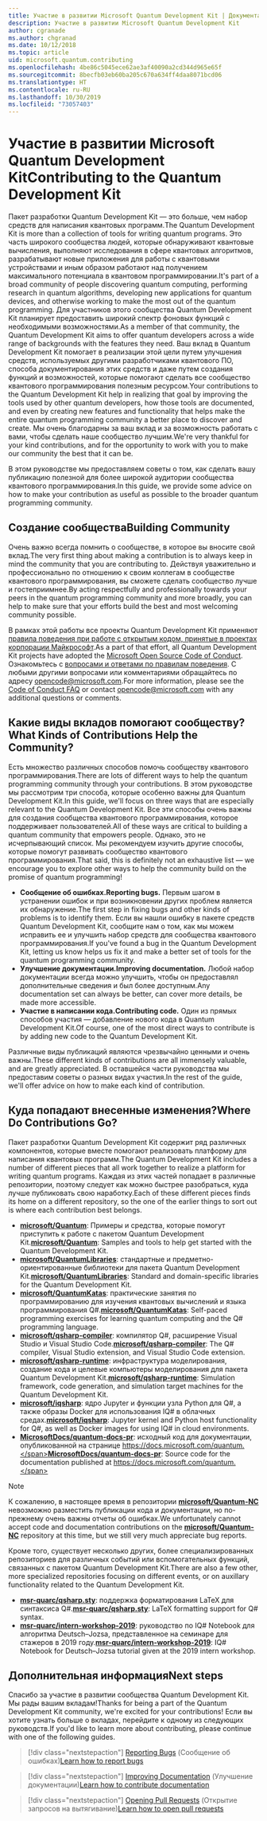 ```yaml
---
title: Участие в развитии Microsoft Quantum Development Kit | Документация Майкрософт
description: Участие в развитии Microsoft Quantum Development Kit
author: cgranade
ms.author: chgranad
ms.date: 10/12/2018
ms.topic: article
uid: microsoft.quantum.contributing
ms.openlocfilehash: 4be86c5045ece62ae3af40090a2cd344d965e65f
ms.sourcegitcommit: 8becfb03eb60ba205c670a634ff4daa8071bcd06
ms.translationtype: HT
ms.contentlocale: ru-RU
ms.lasthandoff: 10/30/2019
ms.locfileid: "73057403"
---
```

# <a name="contributing-to-the-quantum-development-kit"></a><span data-ttu-id="1a6fa-103">Участие в развитии Microsoft Quantum Development Kit</span><span class="sxs-lookup"><span data-stu-id="1a6fa-103">Contributing to the Quantum Development Kit</span></span> #

<span data-ttu-id="1a6fa-104">Пакет разработки Quantum Development Kit — это больше, чем набор средств для написания квантовых программ.</span><span class="sxs-lookup"><span data-stu-id="1a6fa-104">The Quantum Development Kit is more than a collection of tools for writing quantum programs.</span></span>
<span data-ttu-id="1a6fa-105">Это часть широкого сообщества людей, которые обнаруживают квантовые вычисления, выполняют исследования в сфере квантовых алгоритмов, разрабатывают новые приложения для работы с квантовыми устройствами и иным образом работают над получением максимального потенциала в квантовом программировании.</span><span class="sxs-lookup"><span data-stu-id="1a6fa-105">It's part of a broad community of people discovering quantum computing, performing research in quantum algorithms, developing new applications for quantum devices, and otherwise working to make the most out of the quantum programming.</span></span>
<span data-ttu-id="1a6fa-106">Для участников этого сообщества Quantum Development Kit планирует предоставить широкий спектр фоновых функций с необходимыми возможностями.</span><span class="sxs-lookup"><span data-stu-id="1a6fa-106">As a member of that community, the Quantum Development Kit aims to offer quantum developers across a wide range of backgrounds with the features they need.</span></span>
<span data-ttu-id="1a6fa-107">Ваш вклад в Quantum Development Kit помогает в реализации этой цели путем улучшения средств, используемых другими разработчиками квантового ПО, способа документирования этих средств и даже путем создания функций и возможностей, которые помогают сделать все сообщество квантового программирования полезным ресурсом.</span><span class="sxs-lookup"><span data-stu-id="1a6fa-107">Your contributions to the Quantum Development Kit help in realizing that goal by improving the tools used by other quantum developers, how those tools are documented, and even by creating new features and functionality that helps make the entire quantum programming community a better place to discover and create.</span></span>
<span data-ttu-id="1a6fa-108">Мы очень благодарны за ваш вклад и за возможность работать с вами, чтобы сделать наше сообщество лучшим.</span><span class="sxs-lookup"><span data-stu-id="1a6fa-108">We're very thankful for your kind contributions, and for the opportunity to work with you to make our community the best that it can be.</span></span>

<span data-ttu-id="1a6fa-109">В этом руководстве мы предоставляем советы о том, как сделать вашу публикацию полезной для более широкой аудитории сообщества квантового программирования.</span><span class="sxs-lookup"><span data-stu-id="1a6fa-109">In this guide, we provide some advice on how to make your contribution as useful as possible to the broader quantum programming community.</span></span>

## <a name="building-community"></a><span data-ttu-id="1a6fa-110">Создание сообщества</span><span class="sxs-lookup"><span data-stu-id="1a6fa-110">Building Community</span></span> ##

<span data-ttu-id="1a6fa-111">Очень важно всегда помнить о сообществе, в которое вы вносите свой вклад.</span><span class="sxs-lookup"><span data-stu-id="1a6fa-111">The very first thing about making a contribution is to always keep in mind the community that you are contributing to.</span></span>
<span data-ttu-id="1a6fa-112">Действуя уважительно и профессионально по отношению к своим коллегам в сообществе квантового программирования, вы сможете сделать сообщество лучше и гостеприимнее.</span><span class="sxs-lookup"><span data-stu-id="1a6fa-112">By acting respectfully and professionally towards your peers in the quantum programming community and more broadly, you can help to make sure that your efforts build the best and most welcoming community possible.</span></span>

<span data-ttu-id="1a6fa-113">В рамках этой работы все проекты Quantum Development Kit применяют [правила поведения при работе с открытым кодом, принятые в проектах корпорации Майкрософт](https://opensource.microsoft.com/codeofconduct/).</span><span class="sxs-lookup"><span data-stu-id="1a6fa-113">As a part of that effort, all Quantum Development Kit projects have adopted the [Microsoft Open Source Code of Conduct](https://opensource.microsoft.com/codeofconduct/).</span></span>
<span data-ttu-id="1a6fa-114">Ознакомьтесь с [вопросами и ответами по правилам поведения](https://opensource.microsoft.com/codeofconduct/faq/). С любыми другими вопросами или комментариями обращайтесь по адресу [opencode@microsoft.com](mailto:opencode@microsoft.com).</span><span class="sxs-lookup"><span data-stu-id="1a6fa-114">For more information, please see the [Code of Conduct FAQ](https://opensource.microsoft.com/codeofconduct/faq/) or contact [opencode@microsoft.com](mailto:opencode@microsoft.com) with any additional questions or comments.</span></span>

## <a name="what-kinds-of-contributions-help-the-community"></a><span data-ttu-id="1a6fa-115">Какие виды вкладов помогают сообществу?</span><span class="sxs-lookup"><span data-stu-id="1a6fa-115">What Kinds of Contributions Help the Community?</span></span> ##

<span data-ttu-id="1a6fa-116">Есть множество различных способов помочь сообществу квантового программирования.</span><span class="sxs-lookup"><span data-stu-id="1a6fa-116">There are lots of different ways to help the quantum programming community through your contributions.</span></span>
<span data-ttu-id="1a6fa-117">В этом руководстве мы рассмотрим три способа, которые особенно важны для Quantum Development Kit.</span><span class="sxs-lookup"><span data-stu-id="1a6fa-117">In this guide, we'll focus on three ways that are especially relevant to the Quantum Development Kit.</span></span>
<span data-ttu-id="1a6fa-118">Все эти способы очень важны для создания сообщества квантового программирования, которое поддерживает пользователей.</span><span class="sxs-lookup"><span data-stu-id="1a6fa-118">All of these ways are critical to building a quantum community that empowers people.</span></span>
<span data-ttu-id="1a6fa-119">Однако, это не исчерпывающий список. Мы рекомендуем изучить другие способы, которые помогут развивать сообщество квантового программирования.</span><span class="sxs-lookup"><span data-stu-id="1a6fa-119">That said, this is definitely not an exhaustive list — we encourage you to explore other ways to help the community build on the promise of quantum programming!</span></span>

- <span data-ttu-id="1a6fa-120">**Сообщение об ошибках.**</span><span class="sxs-lookup"><span data-stu-id="1a6fa-120">**Reporting bugs.**</span></span> <span data-ttu-id="1a6fa-121">Первым шагом в устранении ошибок и при возникновении других проблем является их обнаружение.</span><span class="sxs-lookup"><span data-stu-id="1a6fa-121">The first step in fixing bugs and other kinds of problems is to identify them.</span></span> <span data-ttu-id="1a6fa-122">Если вы нашли ошибку в пакете средств Quantum Development Kit, сообщите нам о том, как мы можем исправить ее и улучшить набор средств для сообщества квантового программирования.</span><span class="sxs-lookup"><span data-stu-id="1a6fa-122">If you've found a bug in the Quantum Development Kit, letting us know helps us fix it and make a better set of tools for the quantum programming community.</span></span>
- <span data-ttu-id="1a6fa-123">**Улучшение документации.**</span><span class="sxs-lookup"><span data-stu-id="1a6fa-123">**Improving documentation.**</span></span> <span data-ttu-id="1a6fa-124">Любой набор документации всегда можно улучшить, чтобы он предоставлял дополнительные сведения и был более доступным.</span><span class="sxs-lookup"><span data-stu-id="1a6fa-124">Any documentation set can always be better, can cover more details, be made more accessible.</span></span>
- <span data-ttu-id="1a6fa-125">**Участие в написании кода.**</span><span class="sxs-lookup"><span data-stu-id="1a6fa-125">**Contributing code.**</span></span> <span data-ttu-id="1a6fa-126">Один из прямых способов участия — добавление нового кода в Quantum Development Kit.</span><span class="sxs-lookup"><span data-stu-id="1a6fa-126">Of course, one of the most direct ways to contribute is by adding new code to the Quantum Development Kit.</span></span>

<span data-ttu-id="1a6fa-127">Различные виды публикаций являются чрезвычайно ценными и очень важны.</span><span class="sxs-lookup"><span data-stu-id="1a6fa-127">These different kinds of contributions are all immensely valuable, and are greatly appreciated.</span></span>
<span data-ttu-id="1a6fa-128">В оставшейся части руководства мы предоставим советы о разных видах участия.</span><span class="sxs-lookup"><span data-stu-id="1a6fa-128">In the rest of the guide, we'll offer advice on how to make each kind of contribution.</span></span>

## <a name="where-do-contributions-go"></a><span data-ttu-id="1a6fa-129">Куда попадают внесенные изменения?</span><span class="sxs-lookup"><span data-stu-id="1a6fa-129">Where Do Contributions Go?</span></span> ##

<span data-ttu-id="1a6fa-130">Пакет разработки Quantum Development Kit содержит ряд различных компонентов, которые вместе помогают реализовать платформу для написания квантовых программ.</span><span class="sxs-lookup"><span data-stu-id="1a6fa-130">The Quantum Development Kit includes a number of different pieces that all work together to realize a platform for writing quantum programs.</span></span>
<span data-ttu-id="1a6fa-131">Каждая из этих частей попадает в различные репозитории, поэтому следует как можно быстрее разобраться, куда лучше публиковать свою наработку.</span><span class="sxs-lookup"><span data-stu-id="1a6fa-131">Each of these different pieces finds its home on a different repository, so the one of the earlier things to sort out is where each contribution best belongs.</span></span>

- <span data-ttu-id="1a6fa-132">[**microsoft/Quantum**](https://github.com/Microsoft/Quantum): Примеры и средства, которые помогут приступить к работе с пакетом Quantum Development Kit.</span><span class="sxs-lookup"><span data-stu-id="1a6fa-132">[**microsoft/Quantum**](https://github.com/Microsoft/Quantum): Samples and tools to help get started with the Quantum Development Kit.</span></span>
- <span data-ttu-id="1a6fa-133">[**microsoft/QuantumLibraries**](https://github.com/Microsoft/QuantumLibraries): стандартные и предметно-ориентированные библиотеки для пакета Quantum Development Kit.</span><span class="sxs-lookup"><span data-stu-id="1a6fa-133">[**microsoft/QuantumLibraries**](https://github.com/Microsoft/QuantumLibraries): Standard and domain-specific libraries for the Quantum Development Kit.</span></span>
- <span data-ttu-id="1a6fa-134">[**microsoft/QuantumKatas**](https://github.com/Microsoft/QuantumKatas): практические занятия по программированию для изучения квантовых вычислений и языка программирования Q#.</span><span class="sxs-lookup"><span data-stu-id="1a6fa-134">[**microsoft/QuantumKatas**](https://github.com/Microsoft/QuantumKatas): Self-paced programming exercises for learning quantum computing and the Q# programming language.</span></span>
- <span data-ttu-id="1a6fa-135">[**microsoft/qsharp-compiler**](https://github.com/microsoft/qsharp-compiler): компилятор Q#, расширение Visual Studio и Visual Studio Code.</span><span class="sxs-lookup"><span data-stu-id="1a6fa-135">[**microsoft/qsharp-compiler**](https://github.com/microsoft/qsharp-compiler): The Q# compiler, Visual Studio extension, and Visual Studio Code extension.</span></span>
- <span data-ttu-id="1a6fa-136">[**microsoft/qsharp-runtime**](https://github.com/microsoft/qsharp-runtime): инфраструктура моделирования, создание кода и целевые компьютеры моделирования для пакета Quantum Development Kit.</span><span class="sxs-lookup"><span data-stu-id="1a6fa-136">[**microsoft/qsharp-runtime**](https://github.com/microsoft/qsharp-runtime): Simulation framework, code generation, and simulation target machines for the Quantum Development Kit.</span></span>
- <span data-ttu-id="1a6fa-137">[**microsoft/iqsharp**](https://github.com/microsoft/iqsharp): ядро Jupyter и функции узла Python для Q#, а также образы Docker для использования IQ# в облачных средах.</span><span class="sxs-lookup"><span data-stu-id="1a6fa-137">[**microsoft/iqsharp**](https://github.com/microsoft/iqsharp): Jupyter kernel and Python host functionality for Q#, as well as Docker images for using IQ# in cloud environments.</span></span>
- <span data-ttu-id="1a6fa-138">[**MicrosoftDocs/quantum-docs-pr**](https://github.com/MicrosoftDocs/quantum-docs-pr): исходный код для документации, опубликованной на странице https://docs.microsoft.com/quantum.</span><span class="sxs-lookup"><span data-stu-id="1a6fa-138">[**MicrosoftDocs/quantum-docs-pr**](https://github.com/MicrosoftDocs/quantum-docs-pr): Source code for the documentation published at https://docs.microsoft.com/quantum.</span></span>

> [!NOTE]
> <span data-ttu-id="1a6fa-139">К сожалению, в настоящее время в репозитории [**microsoft/Quantum-NC**](https://github.com/microsoft/Quantum-NC) невозможно разместить публикации кода и документации, но по-прежнему очень важны отчеты об ошибках.</span><span class="sxs-lookup"><span data-stu-id="1a6fa-139">We unfortunately cannot accept code and documentation contributions on the [**microsoft/Quantum-NC**](https://github.com/microsoft/Quantum-NC) repository at this time, but we still very much appreciate bug reports.</span></span>

<span data-ttu-id="1a6fa-140">Кроме того, существует несколько других, более специализированных репозиториев для различных событий или вспомогательных функций, связанных с пакетом Quantum Development Kit.</span><span class="sxs-lookup"><span data-stu-id="1a6fa-140">There are also a few other, more specialized repositories focusing on different events, or on auxillary functionality related to the Quantum Development Kit.</span></span>

- <span data-ttu-id="1a6fa-141">[**msr-quarc/qsharp.sty**](https://github.com/msr-quarc/qsharp.sty): поддержка форматирования LaTeX для синтаксиса Q#.</span><span class="sxs-lookup"><span data-stu-id="1a6fa-141">[**msr-quarc/qsharp.sty**](https://github.com/msr-quarc/qsharp.sty): LaTeX formatting support for Q# syntax.</span></span>
- <span data-ttu-id="1a6fa-142">[**msr-quarc/intern-workshop-2019**](https://github.com/msr-quarc/intern-workshop-2019): руководство по IQ# Notebook для алгоритма Deutsch–Jozsa, представленное на семинаре для стажеров в 2019 году.</span><span class="sxs-lookup"><span data-stu-id="1a6fa-142">[**msr-quarc/intern-workshop-2019**](https://github.com/msr-quarc/intern-workshop-2019): IQ# Notebook for Deutsch–Jozsa tutorial given at the 2019 intern workshop.</span></span>

## <a name="next-steps"></a><span data-ttu-id="1a6fa-143">Дополнительная информация</span><span class="sxs-lookup"><span data-stu-id="1a6fa-143">Next steps</span></span> ##

<span data-ttu-id="1a6fa-144">Спасибо за участие в развитии сообщества Quantum Development Kit. Мы рады вашим вкладам!</span><span class="sxs-lookup"><span data-stu-id="1a6fa-144">Thanks for being a part of the Quantum Development Kit community, we're excited for your contributions!</span></span>
<span data-ttu-id="1a6fa-145">Если вы хотите узнать больше о вкладах, перейдите к одному из следующих руководств.</span><span class="sxs-lookup"><span data-stu-id="1a6fa-145">If you'd like to learn more about contributing, please continue with one of the following guides.</span></span>

> [!div class="nextstepaction"]
> <span data-ttu-id="1a6fa-146">[Reporting Bugs](xref:microsoft.quantum.contributing.reporting) (Сообщение об ошибках)</span><span class="sxs-lookup"><span data-stu-id="1a6fa-146">[Learn how to report bugs](xref:microsoft.quantum.contributing.reporting)</span></span>

> [!div class="nextstepaction"]
> <span data-ttu-id="1a6fa-147">[Improving Documentation](xref:microsoft.quantum.contributing.docs) (Улучшение документации)</span><span class="sxs-lookup"><span data-stu-id="1a6fa-147">[Learn how to contribute documentation](xref:microsoft.quantum.contributing.docs)</span></span>

> [!div class="nextstepaction"]
> <span data-ttu-id="1a6fa-148">[Opening Pull Requests](xref:microsoft.quantum.contributing.pulls) (Открытие запросов на вытягивание)</span><span class="sxs-lookup"><span data-stu-id="1a6fa-148">[Learn how to open pull requests](xref:microsoft.quantum.contributing.pulls)</span></span>

